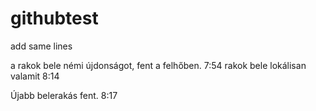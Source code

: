 # githubtest
add same lines

a rakok bele némi újdonságot, fent a felhőben. 7:54
rakok bele lokálisan valamit 8:14

Újabb belerakás fent. 8:17

